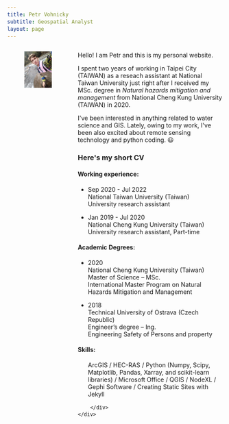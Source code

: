 ```yaml
---
title: Petr Vohnicky
subtitle: Geospatial Analyst
layout: page
---
```

<div class="columns">
	<div class="column">
		<figure class="image is-3by4">
          <img src="img/P.jpg" alt="Placeholder image">
        </figure>
	</div>
	<div class="column">
		<p>Hello! I am Petr and this is my personal website.</p>
		<p>I spent two years of working in Taipei City (TAIWAN) as a reseach assistant at National Taiwan University just right after I received my MSc. degree in <em>Natural hazards mitigation and management</em> from National Cheng Kung University (TAIWAN) in 2020.</p>
		<p>I've been interested in anything related to water science and GIS. Lately, owing to my work, I've been also excited about remote sensing technology and python coding. 😃</p>
		<p></p>
		<h3>Here's my short CV</h3>
		<div class="content">
		    <h4>Working experience:</h4>
			<ul>
				<li>
					<p> Sep 2020 - Jul 2022 <br> 	
						National Taiwan University (Taiwan) <br>
						University research assistant</p>
				</li>
				<li>
					<p> Jan 2019 - Jul 2020  <br> 	
						National Cheng Kung University (Taiwan) <br>
						University research assistant, Part-time</p>
				</li>
			</ul>
			<h4>Academic Degrees:</h4>
			<ul>
				<li>
					<p>2020<br>
					National Cheng Kung University (Taiwan) <br>
					Master of Science – MSc. <br>
					International Master Program on Natural Hazards Mitigation and Management
					</p>
				</li>
				<li>
					<p>
					2018<br>
					Technical University of Ostrava (Czech Republic) <br>
					Engineer’s degree – Ing. <br>
					Engineering Safety of Persons and property 
					</p>
				</li>
			</ul>
			<h4>Skills:</h4>
			<ul>ArcGIS / HEC-RAS / Python (Numpy, Scipy, Matplotlib, Pandas, Xarray, and scikit-learn libraries) / Microsoft
				Office / QGIS / NodeXL / Gephi Software / Creating Static Sites with Jekyll
			</ul>
			
		</div>
	</div>
</div>


